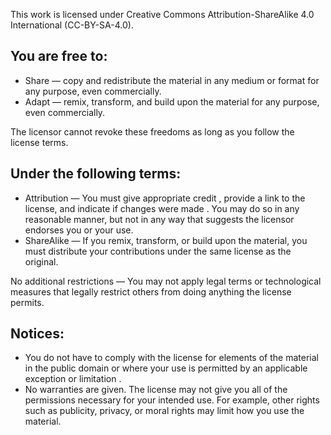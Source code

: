 This work is licensed under Creative Commons Attribution-ShareAlike 4.0 International (CC-BY-SA-4.0).

## You are free to:
  - Share — copy and redistribute the material in any medium or format for any purpose, even commercially.
  - Adapt — remix, transform, and build upon the material for any purpose, even commercially.

The licensor cannot revoke these freedoms as long as you follow the license terms.

## Under the following terms:
- Attribution — You must give appropriate credit , provide a link to the license, and indicate if changes were made . You may do so in any reasonable manner, but not in any way that suggests the licensor endorses you or your use.
- ShareAlike — If you remix, transform, or build upon the material, you must distribute your contributions under the same license as the original.

No additional restrictions — You may not apply legal terms or technological measures that legally restrict others from doing anything the license permits.

## Notices:
- You do not have to comply with the license for elements of the material in the public domain or where your use is permitted by an applicable exception or limitation .
- No warranties are given. The license may not give you all of the permissions necessary for your intended use. For example, other rights such as publicity, privacy, or moral rights may limit how you use the material.
